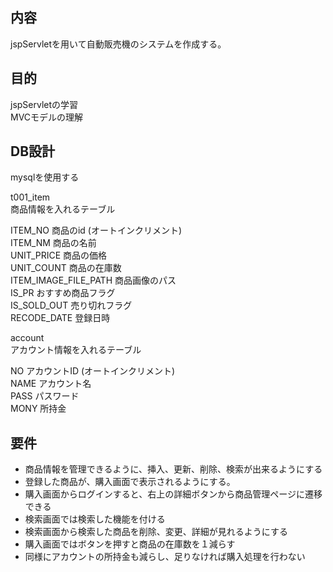 ## 内容

jspServletを用いて自動販売機のシステムを作成する。

## 目的
jspServletの学習  
MVCモデルの理解

## DB設計
mysqlを使用する

t001_item  
商品情報を入れるテーブル  

ITEM_NO              商品のid  (オートインクリメント)  
ITEM_NM              商品の名前  
UNIT_PRICE           商品の価格  
UNIT_COUNT           商品の在庫数  
ITEM_IMAGE_FILE_PATH 商品画像のパス  
IS_PR                おすすめ商品フラグ  
IS_SOLD_OUT          売り切れフラグ  
RECODE_DATE          登録日時  

account  
アカウント情報を入れるテーブル  

NO   アカウントID (オートインクリメント)  
NAME アカウント名  
PASS パスワード  
MONY 所持金  

## 要件

- 商品情報を管理できるように、挿入、更新、削除、検索が出来るようにする
- 登録した商品が、購入画面で表示されるようにする。  
- 購入画面からログインすると、右上の詳細ボタンから商品管理ページに遷移できる  
- 検索画面では検索した機能を付ける  
- 検索画面から検索した商品を削除、変更、詳細が見れるようにする  
- 購入画面ではボタンを押すと商品の在庫数を１減らす  
- 同様にアカウントの所持金も減らし、足りなければ購入処理を行わない  
